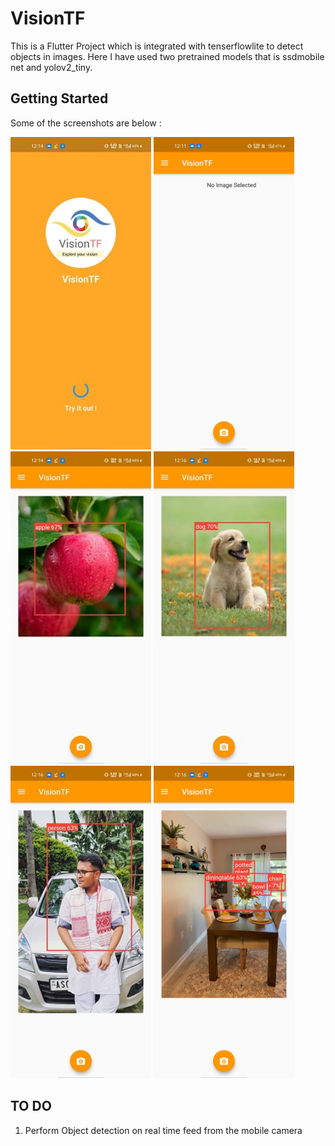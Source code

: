 # VisionTF

This is a  Flutter Project which is integrated with tenserflowlite to detect objects in images. Here I have used two pretrained models that is ssdmobile net and yolov2_tiny.

## Getting Started

Some of the screenshots are below :

<img src = "assets/2.jpg" height = 500> <img src = "assets/6.jpg" height = 500>  <img src = "assets/3.jpg" height = 500> <img src = "assets/4.jpg" height = 500>
<img src = "assets/5.jpg" height = 500>  <img src = "assets/1.jpg" height = 500>

## TO DO

1. Perform Object detection on real time feed from the mobile camera
